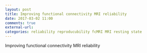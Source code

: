 ```yaml
---
layout: post
title: Improving functional connectivity MRI reliability
date: 2017-03-02 11:00
comments: true
external-url:
categories: reliability reproducubility fcMRI MRI resting state
---
```


Improving functional connectivity MRI reliability
